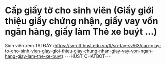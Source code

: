 # Cấp giấy tờ cho sinh viên (Giấy giới thiệu giấy chứng nhận, giấy vay vốn ngân hàng, giấy làm Thẻ xe buýt ...)

Sinh viên xem TẠI ĐÂY (https://sv-ctt.hust.edu.vn/#/so-tay-sv/63/cap-giay-to-cho-sinh-vien-giay-gioi-thieu-giay-chung-nhan-giay-vay-von-ngan-hang-giay-lam-the-xe-buyt) 
 ---HUST_CHATBOT---